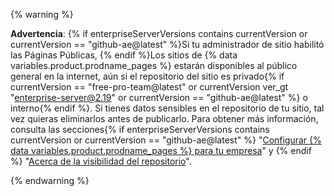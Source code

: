   {% warning %}

  **Advertencia**: {% if enterpriseServerVersions contains currentVersion or currentVersion == "github-ae@latest" %}Si tu administrador de sitio habilitó las Páginas Públicas, {% endif %}Los sitios de {% data variables.product.prodname_pages %} estarán disponibles al público general en la internet, aún si el repositorio del sitio es privado{% if currentVersion == "free-pro-team@latest" or currentVersion ver_gt "enterprise-server@2.19" or currentVersion == "github-ae@latest" %} o interno{% endif %}. Si tienes datos sensibles en el repositorio de tu sitio, tal vez quieras eliminarlos antes de publicarlo. Para obtener más información, consulta las secciones{% if enterpriseServerVersions contains currentVersion or currentVersion == "github-ae@latest" %} "[Configurar {% data variables.product.prodname_pages %} para tu empresa](/admin/configuration/configuring-github-pages-for-your-enterprise#enabling-public-sites-for-github-pages)" y {% endif %} "[Acerca de la visibilidad del repositorio](/github/creating-cloning-and-archiving-repositories/about-repository-visibility)".

  {% endwarning %}
